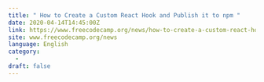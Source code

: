 ```yaml
---
title: " How to Create a Custom React Hook and Publish it to npm "
date: 2020-04-14T14:45:00Z
link: https://www.freecodecamp.org/news/how-to-create-a-custom-react-hook-and-publish-it-to-npm/?utm_medium=RSS&utm_source=news.12bit.vn
site: www.freecodecamp.org/news
language: English
category:
  -   
draft: false
---
```

